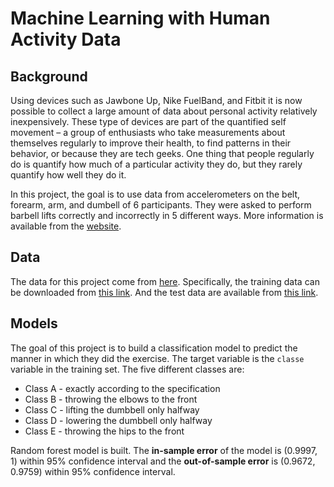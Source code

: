 # Machine Learning with Human Activity Data

## Background  
Using devices such as Jawbone Up, Nike FuelBand, and Fitbit it is now possible to collect a large amount of data about personal activity relatively inexpensively. These type of devices are part of the quantified self movement – a group of enthusiasts who take measurements about themselves regularly to improve their health, to find patterns in their behavior, or because they are tech geeks. One thing that people regularly do is quantify how much of a particular activity they do, but they rarely quantify how well they do it. 

In this project, the goal is to use data from accelerometers on the belt, forearm, arm, and dumbell of 6 participants. They were asked to perform barbell lifts correctly and incorrectly in 5 different ways. More information is available from the [website](http://groupware.les.inf.puc-rio.br/har).  

## Data  

The data for this project come from [here](http://groupware.les.inf.puc-rio.br/har). Specifically, the training data can be downloaded from [this link](https://d396qusza40orc.cloudfront.net/predmachlearn/pml-training.csv). And the test data are available from [this link](https://d396qusza40orc.cloudfront.net/predmachlearn/pml-testing.csv).

## Models
The goal of this project is to build a classification model to predict the manner in which they did the exercise. The target variable is the `classe` variable in the training set. The five different classes are:  

- Class A - exactly according to the specification  
- Class B - throwing the elbows to the front   
- Class C - lifting the dumbbell only halfway   
- Class D - lowering the dumbbell only halfway   
- Class E - throwing the hips to the front

Random forest model is built. The **in-sample error** of the model is (0.9997, 1) within 95% confidence interval and the **out-of-sample error** is (0.9672, 0.9759) within 95% confidence interval.   